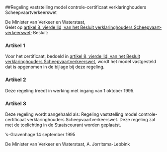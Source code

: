 <meta http-equiv='Content-Type' content='text/html; charset=utf-8' />

##Regeling vaststelling model controle-certificaat verklaringhouders Scheepvaartverkeerswet

De Minister van Verkeer en Waterstaat,  
Gelet op [artikel 8, vierde lid, van het Besluit verklaringhouders Scheepvaart-verkeerswet](../../../../../../../../AMvB/besluit/verklaringhouders/scheepvaartverkeerswet/BWBR0007513/README.md);
Besluit:     

### Artikel  1  

Voor het certificaat, bedoeld in [artikel 8, vierde lid, van het Besluit verklaringhouders Scheepvaartverkeerswet](../../../../../../../../AMvB/besluit/verklaringhouders/scheepvaartverkeerswet/BWBR0007513/README.md), wordt het model vastgesteld dat is opgenomen in de bijlage bij deze regeling.  

### Artikel  2  

Deze regeling treedt in werking met ingang van 1 oktober 1995.  

### Artikel  3  

Deze regeling wordt aangehaald als: Regeling vaststelling model controle-certificaat verklaringhouders Scheepvaartverkeerswet. 
Deze regeling zal met de toelichting in de Staatscourant worden geplaatst.   

’s-Gravenhage 
14 september 1995    

De 
Minister van Verkeer en Waterstaat, 
A. Jorritsma-Lebbink      
